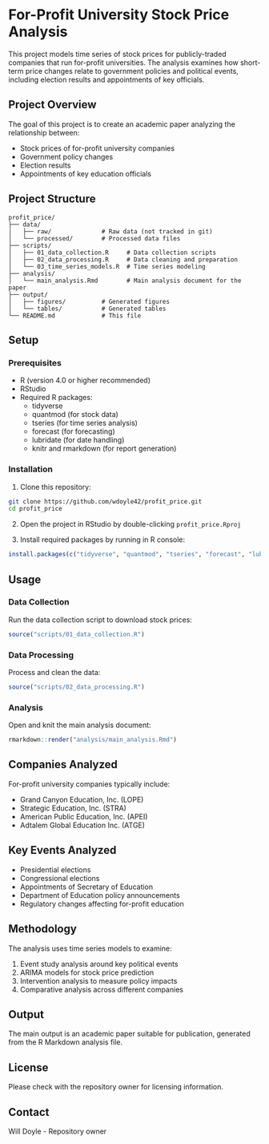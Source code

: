 # For-Profit University Stock Price Analysis

This project models time series of stock prices for publicly-traded companies that run for-profit universities. The analysis examines how short-term price changes relate to government policies and political events, including election results and appointments of key officials.

## Project Overview

The goal of this project is to create an academic paper analyzing the relationship between:
- Stock prices of for-profit university companies
- Government policy changes
- Election results
- Appointments of key education officials

## Project Structure

```
profit_price/
├── data/
│   ├── raw/              # Raw data (not tracked in git)
│   └── processed/        # Processed data files
├── scripts/
│   ├── 01_data_collection.R     # Data collection scripts
│   ├── 02_data_processing.R     # Data cleaning and preparation
│   └── 03_time_series_models.R  # Time series modeling
├── analysis/
│   └── main_analysis.Rmd        # Main analysis document for the paper
├── output/
│   ├── figures/          # Generated figures
│   └── tables/           # Generated tables
└── README.md             # This file
```

## Setup

### Prerequisites

- R (version 4.0 or higher recommended)
- RStudio
- Required R packages:
  - tidyverse
  - quantmod (for stock data)
  - tseries (for time series analysis)
  - forecast (for forecasting)
  - lubridate (for date handling)
  - knitr and rmarkdown (for report generation)

### Installation

1. Clone this repository:
```bash
git clone https://github.com/wdoyle42/profit_price.git
cd profit_price
```

2. Open the project in RStudio by double-clicking `profit_price.Rproj`

3. Install required packages by running in R console:
```r
install.packages(c("tidyverse", "quantmod", "tseries", "forecast", "lubridate", "knitr", "rmarkdown"))
```

## Usage

### Data Collection

Run the data collection script to download stock prices:
```r
source("scripts/01_data_collection.R")
```

### Data Processing

Process and clean the data:
```r
source("scripts/02_data_processing.R")
```

### Analysis

Open and knit the main analysis document:
```r
rmarkdown::render("analysis/main_analysis.Rmd")
```

## Companies Analyzed

For-profit university companies typically include:
- Grand Canyon Education, Inc. (LOPE)
- Strategic Education, Inc. (STRA)
- American Public Education, Inc. (APEI)
- Adtalem Global Education Inc. (ATGE)

## Key Events Analyzed

- Presidential elections
- Congressional elections
- Appointments of Secretary of Education
- Department of Education policy announcements
- Regulatory changes affecting for-profit education

## Methodology

The analysis uses time series models to examine:
1. Event study analysis around key political events
2. ARIMA models for stock price prediction
3. Intervention analysis to measure policy impacts
4. Comparative analysis across different companies

## Output

The main output is an academic paper suitable for publication, generated from the R Markdown analysis file.

## License

Please check with the repository owner for licensing information.

## Contact

Will Doyle - Repository owner